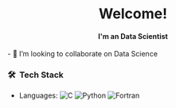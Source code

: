 <h1 align="center"> Welcome! </h1> 
<h4 align="center"> I'm an Data Scientist </h4> 
- 👯 I’m looking to collaborate on Data Science

### 🛠 &nbsp;Tech Stack 
- Languages: ![C](https://img.shields.io/badge/C-00599C?style=flat&labelColor=00599C&logoColor=white)
 ![Python](https://img.shields.io/badge/-Python-05122A?style=flat&logo=python) ![Fortran](https://img.shields.io/badge/-Fortran-734F96?style=flat)

